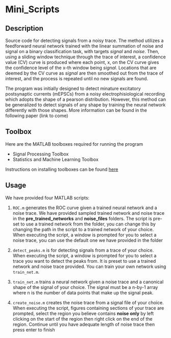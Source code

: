 # Mini_Scripts

## Description
  Source code for detecting signals from a noisy trace. The method utilizes a feedforward neural network trained with the linear summation of noise and signal on a binary classification task, with targets *signal* and *noise*. Then, using a sliding window technique through the trace of interest, a confidence value (CV) curve is produced where each point, x, on the CV curve gives the confidence level of the x-th window being *signal*. Locations that are deemed by the CV curve as *signal* are then smoothed out from the trace of interest, and the process is repeated until no new signals are found.
  
  The program was initially designed to detect minature excitatory postsynaptic currents (mEPSCs) from a noisy electrophisiological recording which adopts the shape of a pearson distribution. However, this method can be generalized to detect signals of any shape by training the neural network differently with those shapes. More information can be found in the following paper (link to come) 

## Toolbox
  Here are the MATLAB toolboxes required for running the program
  
  - Signal Processing Toolbox
  - Statistics and Machine Learning Toolbox

  Instructions on installing toolboxes can be found [here](https://www.mathworks.com/help/matlab/matlab_env/get-add-ons.html)

## Usage
  We have provided four MATLAB scripts:
  
  1. `ROC.m` generates the ROC curve given a trained neural network and a noise trace. We have provided sampled trained network and noise trace in the **pre_trained_networks** and **noise_files** folders. The script is pre-set to use a trained network from the folder, you can change this by changing the path in the script to a trained network of your choice. When executing the script, a window is prompted for you to select a noise trace, you can use the default one we have provided in the folder
     
  2. `detect_peaks.m` is for detecting signals from a trace of your choice. When executing the script, a window is prompted for you to select a trace you want to detect the peaks from. It is preset to use a trained network and noise trace provided. You can train your own network using `train_net.m`.
  
  3. `train_net.m` trains a neural network given a noise trace and a canonical shape of the signal of your choice. The signal must be a n-by-1 array where n is the number of data points that make up the signal peak.

  4. `create_noise.m` creates the noise trace from a signal file of your choice. When executing the script, figures containing sections of your trace are prompted, select the region you believe contains **noise only** by left clicking on the start of the region then right click on the end of the region. Continue until you have adequate length of noise trace then press enter to finish
